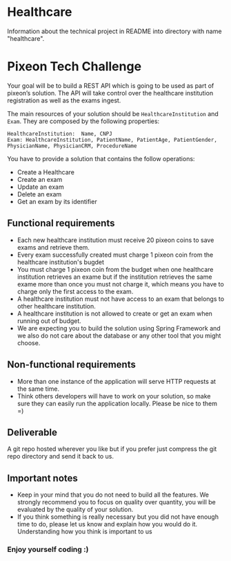 # Healthcare

Information about the technical project in README into directory with name "healthcare".

# Pixeon Tech Challenge

Your goal will be to build a REST API which is going to be used as part of pixeon’s solution. The API will take control over the healthcare institution registration as well as the exams ingest. 

The main resources of your solution should be `HealthcareInstitution` and  `Exam`. They are composed by the following properties: 

``HealthcareInstitution:  Name, CNPJ``  
``Exam: HealthcareInstitution, PatientName, PatientAge, PatientGender, PhysicianName, PhysicianCRM, ProcedureName``

You have to provide a solution that contains the follow operations: 

  * Create a Healthcare
  * Create an exam
  * Update an exam
  * Delete an exam 
  * Get an exam by its identifier

## Functional requirements

 * Each new healthcare institution must receive 20 pixeon coins to save exams and retrieve them.
 * Every exam successfully created must charge 1 pixeon coin from the healthcare institution's bugdet
 * You must charge 1 pixeon coin from the budget when one healthcare institution retrieves an exame but if the institution retrieves the same exame more than once you must not charge it, which means you have to charge only the first access to the exam.
 * A healthcare institution must not have access to an exam that belongs to other healthcare institution.
 * A healthcare institution is not allowed to create or get an exam when running out of budget. 
 * We are expecting you to build the solution using Spring Framework and we also do not care about the database or any other tool that you might choose.


## Non-functional requirements
 
 * More than one instance of the application will serve HTTP requests at the same time.
 * Think others developers will have to work on your solution, so make sure they can easily run the application locally. Please be nice to them  =)  

## Deliverable

A git repo hosted wherever you like but if you prefer just compress the git repo directory and send it back to us.

## Important notes

* Keep in your mind that you do not need to build all the features. We strongly recommend you to focus on quality over quantity, you will be evaluated by the quality of your solution.  
* If you think something is really necessary but you did not have enough time to do, please let us know and explain how you would do it. Understanding how you think is important to us 


### Enjoy yourself coding :)

